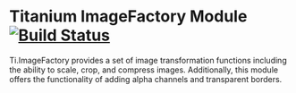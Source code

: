# Titanium ImageFactory Module [![Build Status](https://travis-ci.org/appcelerator-modules/ti.imagefactory.png)](https://travis-ci.org/appcelerator-modules/ti.imagefactory)

Ti.ImageFactory provides a set of image transformation functions including the ability to scale, crop, and compress images. Additionally, this module offers the functionality of adding alpha channels and transparent borders.
